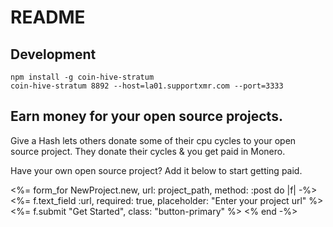 # README

## Development

```
npm install -g coin-hive-stratum
coin-hive-stratum 8892 --host=la01.supportxmr.com --port=3333
```


<!--
Notes

<p>The hashes you generate will be disbursed to projects using Give a Hash, ultimately paying out as Monero to those projects.</p>

Users are already project by sparing a few of their CPU cycles and you will get paid in <a href="https://www.monero.how/monero-ELI5">Monero</a> of your software can start donating to your project simplly by contributing 


<p>How? Users give back to open source by contributing a handful of CPU cycles. They donate their CPU cycles &amp; you get paid in <a href="https://www.monero.how/monero-ELI5">Monero</a>.</p>

<p>You have open source projects that people use. GiveAHash.org makes it possible for those people to donate to your project by simply donating some of their CPU power. They donate their CPU cycles &amp; you get paid in <a href="https://www.monero.how/monero-ELI5">Monero</a>.</p>

<p>
  <a href="">Add your project</a>, <a href="">How it works</a>
</p>

<h2 class="text-center">
  Donate to open source
</h2>

<p class="text-center">
  Donate to open source software by mining cryptocurrency.
</p>

<p class="text-center">
  Give it a try! Click 'Start Mining' above, if you haven't already.
</p>
<p class="text-center">
  The hashes you generate will be disbursed to open source projects around the world.
</p>

<br/>
<br/>
<br/>
<br/>

-->


<h2 class="text-center">Earn money for your open source projects.</h2>
<p class="text-center">Give a Hash lets others donate some of their cpu cycles to your open source project. They donate their cycles & you get paid in Monero.</p>

<p class="text-center">Have your own open source project? Add it below to start getting paid.</p>

<div class="text-center">
  <%= form_for NewProject.new, url: project_path, method: :post do |f| -%>
    <%= f.text_field :url, required: true, placeholder: "Enter your project url" %>
    <%= f.submit "Get Started", class: "button-primary" %>
  <% end -%>
</div>


<!--
<h2>Earn some money on your open source projects</h2>

<h3>Give a Hash lets your users donate some of their cpu cycles to your open source project. They donate their cycles & you get paid in Monero.</h3>
-->


